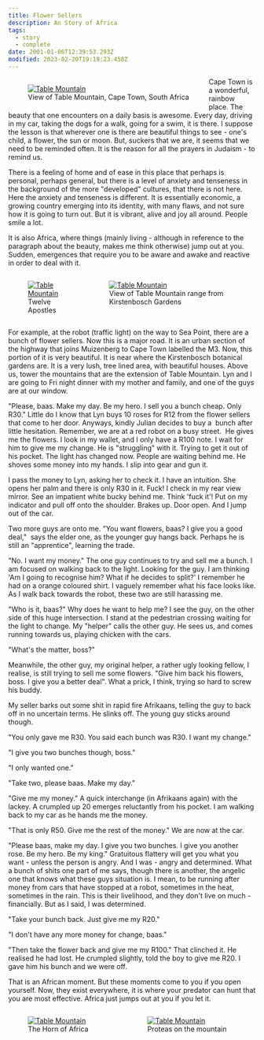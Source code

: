 ```yaml
---
title: Flower Sellers
description: An Story of Africa
tags:
  - story
  - complete
date: 2001-01-06T12:39:53.293Z
modified: 2023-02-20T19:19:23.458Z
---
```


<figure style='float: left'>
  <a href="/posts/img/flower-1.jpg">
    <img src='/posts/img/flower-1.jpg' alt='Table Mountain' />
  </a>
  <figcaption>View of Table Mountain, Cape Town, South Africa</figcaption>
</figure>

Cape Town is a wonderful, rainbow place. The beauty that one encounters on a daily basis is awesome. Every day, driving in my car, taking the dogs for a walk, going for a swim, it is there. I suppose the lesson is that wherever one is there are beautiful things to see - one's child, a flower, the sun or moon. But, suckers that we are, it seems that we need to be reminded often. It is the reason for all the prayers in Judaism - to remind us.

There is a feeling of home and of ease in this place that perhaps is personal, perhaps general, but there is a level of anxiety and tenseness in the background of the more "developed" cultures, that there is not here. Here the anxiety and tenseness is different. It is essentially economic, a growing country emerging into its identity, with many flaws, and not sure how it is going to turn out. But it is vibrant, alive and joy all around. People smile a lot.

It is also Africa, where things (mainly living - although in reference to the paragraph about the beauty, makes me think otherwise) jump out at you. Sudden, emergences that require you to be aware and awake and reactive in order to deal with it.

<div class="columns">
<div class="column is-half">
<figure>
  <a href="/posts/img/flower-2.jpg">
    <img src='/posts/img/flower-2.jpg' alt='Table Mountain' />
  </a>
  <figcaption>Twelve Apostles</figcaption>
</figure>
</div>
<div class="column is-half">
<figure>
  <a href="/posts/img/flower-3.jpg">
    <img src='/posts/img/flower-3.jpg' alt='Table Mountain' />
  </a>
  <figcaption>View of Table Mountain range from Kirstenbosch Gardens</figcaption>
</figure>
</div>
</div>

For example, at the robot (traffic light) on the way to Sea Point, there are a bunch of flower sellers. Now this is a major road. It is an urban section of the highway that joins Muizenberg to Cape Town labelled the M3. Now, this portion of it is very beautiful. It is near where the Kirstenbosch botanical gardens are. It is a very lush, tree lined area, with beautiful houses. Above us, tower the mountains that are the extension of Table Mountain. Lyn and I are going to Fri night dinner with my mother and family, and one of the guys are at our window.

"Please, baas. Make my day. Be my hero. I sell you a bunch cheap. Only R30." Little do I know that Lyn buys 10 roses for R12 from the flower sellers that come to her door. Anyways, kindly Julian decides to buy a  bunch after little hesitation. Remember, we are at a red robot on a busy street.  He gives me the flowers. I look in my wallet, and I only have a R100 note. I wait for him to give me my change. He is "struggling" with it. Trying to get it out of his pocket. The light has changed now. People are waiting behind me. He shoves some money into my hands. I slip into gear and gun it.

I pass the money to Lyn, asking her to check it. I have an intuition. She opens her palm and there is only R30 in it. Fuck! I check in my rear view mirror. See an impatient white bucky behind me. Think 'fuck it'! Put on my indicator and pull off onto the shoulder. Brakes up. Door open. And I jump out of the car.

Two more guys are onto me. "You want flowers, baas? I give you a good deal,"  says the elder one, as the younger guy hangs back. Perhaps he is still an "apprentice", learning the trade.

"No. I want my money." The one guy continues to try and sell me a bunch. I am focused on walking back to the light. Looking for the guy. I am thinking 'Am I going to recognise him? What if he decides to split?' I remember he had on a orange coloured shirt. I vaguely remember what his face looks like. As I walk back towards the robot, these two are still harassing me.

"Who is it, baas?" Why does he want to help me? I see the guy, on the other side of this huge intersection. I stand at the pedestrian crossing waiting for the light to change. My "helper" calls the other guy. He sees us, and comes running towards us, playing chicken with the cars.  

"What's the matter, boss?"

Meanwhile, the other guy, my original helper, a rather ugly looking fellow, I realise, is still trying to sell me some flowers. "Give him back his flowers, boss. I give you a better deal". What a prick, I think, trying so hard to screw his buddy.

My seller barks out some shit in rapid fire Afrikaans, telling the guy to back off in no uncertain terms. He slinks off. The young guy sticks around though.

"You only gave me R30. You said each bunch was R30. I want my change."

"I give you two bunches though, boss."

"I only wanted one."

"Take two, please baas. Make my day."

"Give me my money." A quick interchange (in Afrikaans again) with the lackey. A crumpled up 20 emerges reluctantly from his pocket. I am walking back to my car as he hands me the money.

"That is only R50. Give me the rest of the money." We are now at the car.

"Please baas, make my day. I give you two bunches. I give you another rose. Be my hero. Be my king." Gratuitous flattery will get you what you want - unless the person is angry. And I was - angry and determined. What a bunch of shits one part of me says, though there is another, the angelic one that knows what these guys situation is. I mean, to be running after money from cars that have stopped at a robot, sometimes in the heat, sometimes in the rain. This is their livelihood, and they don't live on much - financially. But as I said, I was determined.

"Take your bunch back. Just give me my R20."

"I don't have any more money for change, baas."

"Then take the flower back and give me my R100." That clinched it. He realised he had lost. He crumpled slightly, told the boy to give me R20. I gave him his bunch and we were off.

That is an African moment. But these moments come to you if you open yourself. Now, they exist everywhere, it is where your predator can hunt that you are most effective. Africa just jumps out at you if you let it.

<div class="columns">
<div class="column is-half">
<figure>
  <a href="/posts/img/flower-4.jpg">
    <img src='/posts/img/flower-4.jpg' alt='Table Mountain' />
  </a>
  <figcaption>The Horn of Africa</figcaption>
</figure>
</div>
<div class="column is-half">
<figure>
  <a href="/posts/img/flower-5.jpg">
    <img src='/posts/img/flower-5.jpg' alt='Table Mountain' />
  </a>
  <figcaption>Proteas on the mountain</figcaption>
</figure>
</div>
</div>
